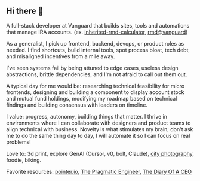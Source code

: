 ## Hi there 👋

A full-stack developer at Vanguard that builds sites, tools and automations that manage IRA accounts. (ex. [inherited-rmd-calculator](https://inherited-rmd-calculator.web.vanguard.com/), [rmd@vanguard](https://rmd.web.vanguard.com/))

As a generalist, I pick up frontend, backend, devops, or product roles as needed. I find shortcuts, build internal tools, spot process bloat, tech debt, and misaligned incentives from a mile away.

I've seen systems fail by being attuned to edge cases, useless design abstractions, brittle dependencies, and I'm not afraid to call out them out.

A typical day for me would be: researching technical feasibility for micro frontends, designing and building a component to display account stock and mutual fund holdings, modifying my roadmap based on technical findings and building consensus with leaders on timeline.

I value: progress, autonomy, building things that matter. I thrive in environments where I can collaborate with designers and product teams to align technical with business. Novelty is what stimulates my brain; don't ask me to do the same thing day to day, I will automate it so I can focus on real problems!

Love to: 3d print, explore GenAI (Cursor, v0, bolt, Claude), [city photography](https://borisliao.github.io/hdr/), foodie, biking.

Favorite resources: [pointer.io](https://pointer.io/), [The Pragmatic Engineer](https://newsletter.pragmaticengineer.com/), [The Diary Of A CEO](https://www.youtube.com/@TheDiaryOfACEO)
